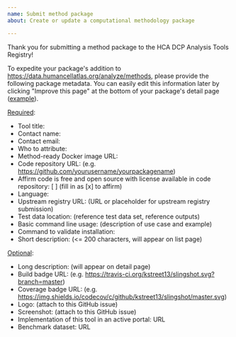```yaml
---
name: Submit method package
about: Create or update a computational methodology package

---
```


Thank you for submitting a method package to the HCA DCP Analysis Tools Registry!

To expedite your package's addition to https://data.humancellatlas.org/analyze/methods,
please provide the following package metadata.  You can easily edit this information later by clicking "Improve this page" at the bottom of your package's detail page ([example](https://data.humancellatlas.org/analyze/methods/stream)).

[Required](https://data.humancellatlas.org/contribute/analysis-tools-registry#package-submission-field-details):
- Tool title: 
- Contact name: 
- Contact email: 
- Who to attribute: 
- Method-ready Docker image URL:
- Code repository URL: (e.g. https://github.com/yourusername/yourpackagename)
- Affirm code is free and open source with license available in code repository: [ ] (fill in as [x] to affirm)
- Language: 
- Upstream registry URL: (URL or placeholder for upstream registry submission)
- Test data location: (reference test data set, reference outputs)
- Basic command line usage: (description of use case and example)
- Command to validate installation:
- Short description: (<= 200 characters, will appear on list page)

[Optional](https://data.humancellatlas.org/contribute/analysis-tools-registry#optional-fields-for-methods-and-visualizations):
- Long description: (will appear on detail page)
- Build badge URL: (e.g. https://travis-ci.org/kstreet13/slingshot.svg?branch=master)
- Coverage badge URL: (e.g. https://img.shields.io/codecov/c/github/kstreet13/slingshot/master.svg)
- Logo: (attach to this GitHub issue)
- Screenshot: (attach to this GitHub issue)
- Implementation of this tool in an active portal: URL
- Benchmark dataset: URL
